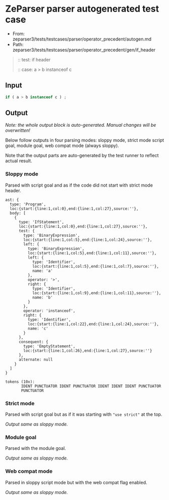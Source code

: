 # ZeParser parser autogenerated test case

- From: zeparser3/tests/testcases/parser/operator_precedent/autogen.md
- Path: zeparser3/tests/testcases/parser/operator_precedent/gen/if_header

> :: test: if header
>
> :: case: a > b instanceof c

## Input


`````js
if ( a > b instanceof c ) ;
`````

## Output

_Note: the whole output block is auto-generated. Manual changes will be overwritten!_

Below follow outputs in four parsing modes: sloppy mode, strict mode script goal, module goal, web compat mode (always sloppy).

Note that the output parts are auto-generated by the test runner to reflect actual result.

### Sloppy mode

Parsed with script goal and as if the code did not start with strict mode header.

`````
ast: {
  type: 'Program',
  loc:{start:{line:1,col:0},end:{line:1,col:27},source:''},
  body: [
    {
      type: 'IfStatement',
      loc:{start:{line:1,col:0},end:{line:1,col:27},source:''},
      test: {
        type: 'BinaryExpression',
        loc:{start:{line:1,col:5},end:{line:1,col:24},source:''},
        left: {
          type: 'BinaryExpression',
          loc:{start:{line:1,col:5},end:{line:1,col:11},source:''},
          left: {
            type: 'Identifier',
            loc:{start:{line:1,col:5},end:{line:1,col:7},source:''},
            name: 'a'
          },
          operator: '>',
          right: {
            type: 'Identifier',
            loc:{start:{line:1,col:9},end:{line:1,col:11},source:''},
            name: 'b'
          }
        },
        operator: 'instanceof',
        right: {
          type: 'Identifier',
          loc:{start:{line:1,col:22},end:{line:1,col:24},source:''},
          name: 'c'
        }
      },
      consequent: {
        type: 'EmptyStatement',
        loc:{start:{line:1,col:26},end:{line:1,col:27},source:''}
      },
      alternate: null
    }
  ]
}

tokens (10x):
       IDENT PUNCTUATOR IDENT PUNCTUATOR IDENT IDENT IDENT PUNCTUATOR
       PUNCTUATOR
`````

### Strict mode

Parsed with script goal but as if it was starting with `"use strict"` at the top.

_Output same as sloppy mode._

### Module goal

Parsed with the module goal.

_Output same as sloppy mode._

### Web compat mode

Parsed in sloppy script mode but with the web compat flag enabled.

_Output same as sloppy mode._
